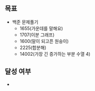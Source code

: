 ## 목표

- 백준 문제풀기
  - 1655(가운데를 말해요)
  - 1707(이분 그래프)
  - 1600(말이 되고픈 원숭이)
  - 2225(합분해)
  - 14002(가장 긴 증가하는 부분 수열 4)
## 달성 여부
- 
